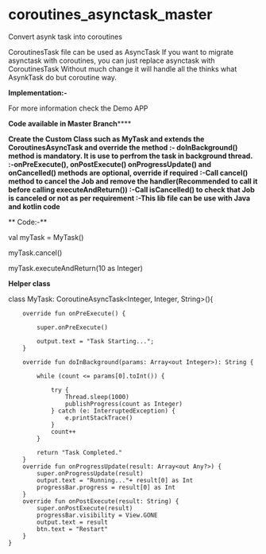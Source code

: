 # coroutines_asynctask_master
Convert asynk task into coroutines 

CoroutinesTask file can be used as AsyncTask
If you want to migrate asynctask with coroutines, you can just replace asynctask with CoroutinesTask
Without much change it will handle all the thinks what AsynkTask do but coroutine way.



**Implementation:-**

For more information check the Demo APP

**Code available in Master Branch******

**Create the Custom Class such as MyTask and extends the CoroutinesAsyncTask and override the method
   :- doInBackground() method is mandatory. It is use to perfrom the task in background thread.
   :-onPreExecute(), onPostExecute() onProgressUpdate() and onCancelled() methods are optional, override if required
   :-Call cancel() method to cancel the Job and remove the handler(Recommended to call it before calling executeAndReturn())
   :-Call isCancelled() to check that Job is canceled or not as per requirement
   :-This lib file can be use with Java and kotlin code**
   
   
  ** Code:-**
  
  val myTask = MyTask()
  
  myTask.cancel()
  
  myTask.executeAndReturn(10 as Integer)
  
  
  **Helper class**
  
  class MyTask: CoroutineAsyncTask<Integer, Integer, String>(){
  
        override fun onPreExecute() {
		  
            super.onPreExecute()
				
            output.text = "Task Starting...";
        }
		  
        override fun doInBackground(params: Array<out Integer>): String {
		  
            while (count <= params[0].toInt()) {
				
                try {
                    Thread.sleep(1000)
                    publishProgress(count as Integer)
                } catch (e: InterruptedException) {
                    e.printStackTrace()
                }
                count++
            }
				
            return "Task Completed."
        }
        override fun onProgressUpdate(result: Array<out Any?>) {
            super.onProgressUpdate(result)
            output.text = "Running..."+ result[0] as Int
            progressBar.progress = result[0] as Int
        }
        override fun onPostExecute(result: String) {
            super.onPostExecute(result)
            progressBar.visibility = View.GONE
            output.text = result
            btn.text = "Restart"
        }
    }
